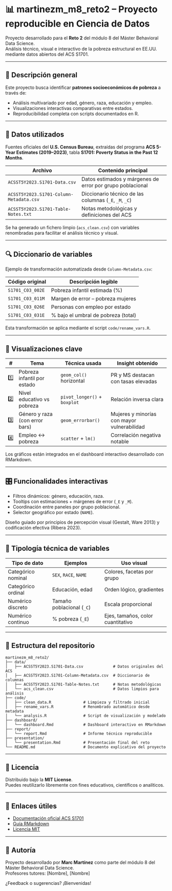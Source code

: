 # 📊 martinezm_m8_reto2 – Proyecto reproducible en Ciencia de Datos

Proyecto desarrollado para el **Reto 2** del módulo 8 del Máster Behavioral Data Science.  
Análisis técnico, visual e interactivo de la pobreza estructural en EE.UU. mediante datos abiertos del ACS S1701.

---

## 📌 Descripción general

Este proyecto busca identificar **patrones socioeconómicos de pobreza** a través de:
- Análisis multivariado por edad, género, raza, educación y empleo.
- Visualizaciones interactivas comparativas entre estados.
- Reproducibilidad completa con scripts documentados en R.

---

## 📁 Datos utilizados

Fuentes oficiales del **U.S. Census Bureau**, extraídas del programa **ACS 5-Year Estimates (2019–2023)**, tabla **S1701: Poverty Status in the Past 12 Months**.

| Archivo                                | Contenido principal                                          |
|----------------------------------------|--------------------------------------------------------------|
| `ACSST5Y2023.S1701-Data.csv`           | Datos estimados y márgenes de error por grupo poblacional   |
| `ACSST5Y2023.S1701-Column-Metadata.csv`| Diccionario técnico de las columnas (`_E`, `_M`, `_C`)       |
| `ACSST5Y2023.S1701-Table-Notes.txt`    | Notas metodológicas y definiciones del ACS                  |

Se ha generado un fichero limpio (`acs_clean.csv`) con variables renombradas para facilitar el análisis técnico y visual.

---

## 🔍 Diccionario de variables

Ejemplo de transformación automatizada desde `Column-Metadata.csv`:

| Código original      | Descripción legible                 |
|----------------------|-------------------------------------|
| `S1701_C03_002E`     | Pobreza infantil estimada (%)       |
| `S1701_C03_011M`     | Margen de error – pobreza mujeres   |
| `S1701_C03_026E`     | Personas con empleo por estado      |
| `S1701_C03_031E`     | % bajo el umbral de pobreza (total) |

Esta transformación se aplica mediante el script `code/rename_vars.R`.

---

## 🎯 Visualizaciones clave

| # | Tema                             | Técnica usada            | Insight obtenido                         |
|---|----------------------------------|---------------------------|------------------------------------------|
| 1️⃣ | Pobreza infantil por estado     | `geom_col()` horizontal  | PR y MS destacan con tasas elevadas      |
| 2️⃣ | Nivel educativo vs pobreza      | `pivot_longer()` + `boxplot` | Relación inversa clara                |
| 3️⃣ | Género y raza (con error bars) | `geom_errorbar()`        | Mujeres y minorías con mayor vulnerabilidad |
| 4️⃣ | Empleo ↔ pobreza                | `scatter` + `lm()`       | Correlación negativa notable              |

Los gráficos están integrados en el dashboard interactivo desarrollado con RMarkdown.

---

## 🎛️ Funcionalidades interactivas

- Filtros dinámicos: género, educación, raza.
- Tooltips con estimaciones + márgenes de error (`_E` y `_M`).
- Coordinación entre paneles por grupo poblacional.
- Selector geográfico por estado (`NAME`).

Diseño guiado por principios de percepción visual (Gestalt, Ware 2013) y codificación efectiva (Ribera 2023).

---

## 🧪 Tipología técnica de variables

| Tipo de dato         | Ejemplos                  | Uso visual                     |
|----------------------|---------------------------|--------------------------------|
| Categórico nominal   | `SEX`, `RACE`, `NAME`     | Colores, facetas por grupo     |
| Categórico ordinal   | Educación, edad           | Orden lógico, gradientes       |
| Numérico discreto    | Tamaño poblacional (`_C`) | Escala proporcional            |
| Numérico continuo    | % pobreza (`_E`)          | Ejes, tamaños, color cuantitativo |

---

## 📂 Estructura del repositorio

```
martinezm_m8_reto2/
├── data/
│   ├── ACSST5Y2023.S1701-Data.csv             # Datos originales del ACS
│   ├── ACSST5Y2023.S1701-Column-Metadata.csv  # Diccionario de columnas
│   ├── ACSST5Y2023.S1701-Table-Notes.txt      # Notas metodológicas
│   └── acs_clean.csv                          # Datos limpios para análisis
├── code/
│   ├── clean_data.R              # Limpieza y filtrado inicial
│   ├── rename_vars.R             # Renombrado automático desde metadata
│   └── analysis.R                # Script de visualización y modelado
├── dashboard/
│   └── dashboard.Rmd             # Dashboard interactivo en RMarkdown
├── report/
│   └── report.Rmd                # Informe técnico reproducible
├── presentation/
│   └── presentation.Rmd          # Presentación final del reto
└── README.md                     # Documento explicativo del proyecto
```


---

## 📜 Licencia

Distribuido bajo la **MIT License**.  
Puedes reutilizarlo libremente con fines educativos, científicos o analíticos.

---

## 🔗 Enlaces útiles

- [Documentación oficial ACS S1701](https://data.census.gov/table/ACSST5Y2023.S1701)
- [Guía RMarkdown](https://rmarkdown.rstudio.com/)
- [Licencia MIT](https://opensource.org/licenses/MIT)

---

## 🙋 Autoría

Proyecto desarrollado por **Marc Martínez** como parte del módulo 8 del Máster Behavioral Data Science.  
Profesores tutores: [Nombre], [Nombre]

¿Feedback o sugerencias? ¡Bienvenidas!

